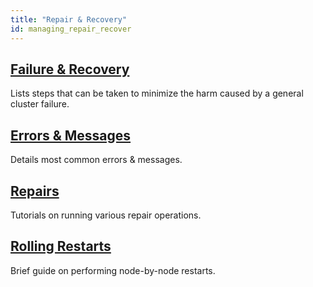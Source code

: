 ```yaml
---
title: "Repair & Recovery"
id: managing_repair_recover
---
```


[repair recover fail]: ./failure-recovery/
[repair recover errors]: ./errors/
[repair recover repairs]: ./repairs/
[repair recover restart]: ./rolling-restart/

## [Failure & Recovery][repair recover fail]

Lists steps that can be taken to minimize the harm caused by a general
cluster failure.

## [Errors & Messages][repair recover errors]

Details most common errors & messages.

## [Repairs][repair recover repairs]

Tutorials on running various repair operations.

## [Rolling Restarts][repair recover restart]

Brief guide on performing node-by-node restarts.